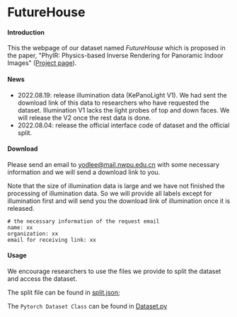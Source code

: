 # FutureHouse

#### Introduction

This the webpage of our dataset named *FutureHouse* which is proposed in the paper, "PhyIR: Physics-based Inverse Rendering for Panoramic Indoor Images" ([Project page](http://yodlee.top/PhyIR/)). 

#### News

+ 2022.08.19: release illumination data (KePanoLight V1). We had sent the download link of this data to researchers who have requested the dataset. Illumination V1 lacks the light probes of top and down faces. We will release the V2 once the rest data is done.
+ 2022.08.04: release the official interface code of dataset and the official split.

#### Download

Please send an email to yodlee@mail.nwpu.edu.cn with some necessary information and we will send a download link to you. 

Note that the size of illumination data is large and we have not finished the processing of illumination data. So we will provide all labels except for illumination first and will send you the download link of illumination once  it is released.

```
# the necessary information of the request email
name: xx
organization: xx
email for receiving link: xx
```

#### Usage

We encourage researchers to use the files we provide to split the dataset and access the dataset.

The split file can be found in [split.json](./split.json);

The `Pytorch Dataset Class` can be found in [Dataset.py](./DataSet.py)

